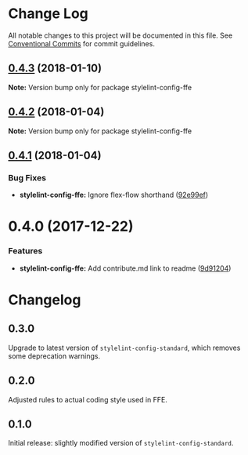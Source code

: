 # Change Log

All notable changes to this project will be documented in this file.
See [Conventional Commits](https://conventionalcommits.org) for commit guidelines.

<a name="0.4.3"></a>

## [0.4.3](***REMOVED***) (2018-01-10)

**Note:** Version bump only for package stylelint-config-ffe

<a name="0.4.2"></a>

## [0.4.2](***REMOVED***) (2018-01-04)

**Note:** Version bump only for package stylelint-config-ffe

<a name="0.4.1"></a>

## [0.4.1](***REMOVED***) (2018-01-04)

### Bug Fixes

* **stylelint-config-ffe:** Ignore flex-flow shorthand ([92e99ef](***REMOVED***))

<a name="0.4.0"></a>

# 0.4.0 (2017-12-22)

### Features

* **stylelint-config-ffe:** Add contribute.md link to readme ([9d91204](***REMOVED***))

# Changelog

## 0.3.0

Upgrade to latest version of `stylelint-config-standard`, which removes some deprecation warnings.

## 0.2.0

Adjusted rules to actual coding style used in FFE.

## 0.1.0

Initial release: slightly modified version of `stylelint-config-standard`.

